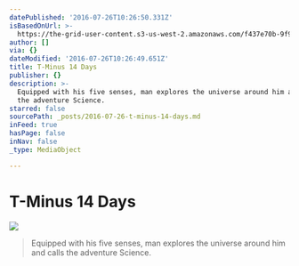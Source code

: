 ```yaml
---
datePublished: '2016-07-26T10:26:50.331Z'
isBasedOnUrl: >-
  https://the-grid-user-content.s3-us-west-2.amazonaws.com/f437e70b-9f99-4f00-8ee5-28ff99e9cbcc.jpg
author: []
via: {}
dateModified: '2016-07-26T10:26:49.651Z'
title: T-Minus 14 Days
publisher: {}
description: >-
  Equipped with his five senses, man explores the universe around him and calls
  the adventure Science.
starred: false
sourcePath: _posts/2016-07-26-t-minus-14-days.md
inFeed: true
hasPage: false
inNav: false
_type: MediaObject

---
```

# T-Minus 14 Days
![](https://the-grid-user-content.s3-us-west-2.amazonaws.com/f437e70b-9f99-4f00-8ee5-28ff99e9cbcc.jpg)

> Equipped with his five senses, man explores the universe around him and calls the adventure Science.